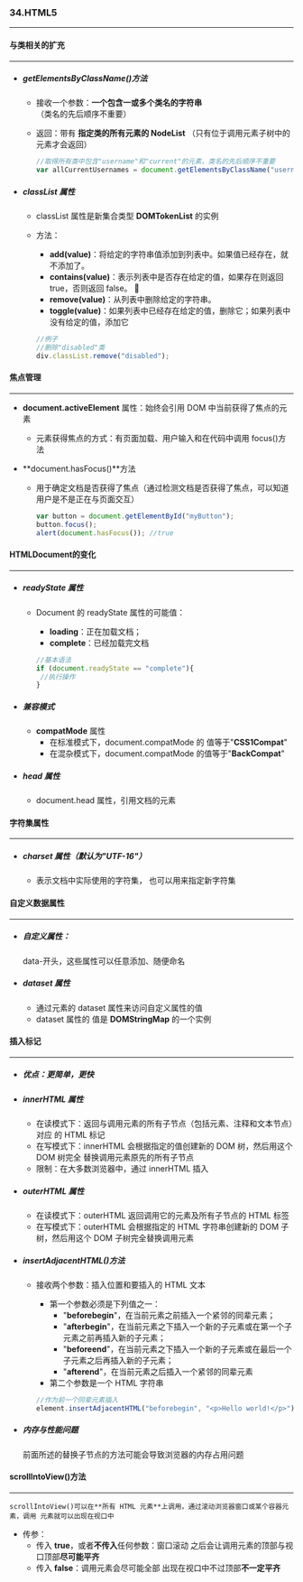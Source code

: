 ### 34.HTML5

***





#### 与类相关的扩充

***

- #####  getElementsByClassName()方法

  - 接收一个参数：**一个包含一或多个类名的字符串**（类名的先后顺序不重要）

  - 返回：带有 **指定类的所有元素的 NodeList** （只有位于调用元素子树中的元素才会返回）

    ```javascript
    //取得所有类中包含"username"和"current"的元素，类名的先后顺序不重要
    var allCurrentUsernames = document.getElementsByClassName("username current"); 
    ```

- ##### classList 属性

  - classList 属性是新集合类型 **DOMTokenList** 的实例

  - 方法：

    - **add(value)**：将给定的字符串值添加到列表中。如果值已经存在，就不添加了。 
    - **contains(value)**：表示列表中是否存在给定的值，如果存在则返回 true，否则返回 false。 
    - **remove(value)**：从列表中删除给定的字符串。 
    - **toggle(value)**：如果列表中已经存在给定的值，删除它；如果列表中没有给定的值，添加它

    ```javascript
    //例子
    //删除"disabled"类
    div.classList.remove("disabled"); 
    ```

  





#### 焦点管理

***

- **document.activeElement** 属性：始终会引用 DOM 中当前获得了焦点的元素

  - 元素获得焦点的方式：有页面加载、用户输入和在代码中调用 focus()方法

- **document.hasFocus()**方法

  - 用于确定文档是否获得了焦点（通过检测文档是否获得了焦点，可以知道用户是不是正在与页面交互）

    ```javascript
    var button = document.getElementById("myButton");
    button.focus();
    alert(document.hasFocus()); //true 
    ```

    





#### HTMLDocument的变化

***

- ##### readyState 属性

  - Document 的 readyState 属性的可能值：

    - **loading**：正在加载文档； 
    -  **complete**：已经加载完文档

    ```javascript
    //基本语法
    if (document.readyState == "complete"){
     //执行操作
    }
    ```

- ##### 兼容模式

  - **compatMode** 属性
    - 在标准模式下，document.compatMode 的 值等于"**CSS1Compat**"
    - 在混杂模式下，document.compatMode 的值等于"**BackCompat**"

- ##### head 属性

  - document.head 属性，引用文档的<head>元素







#### 字符集属性

***

- ##### charset 属性（默认为"UTF-16"）

  - 表示文档中实际使用的字符集， 也可以用来指定新字符集





#### 自定义数据属性

***

- ##### 自定义属性：

   	data-开头，这些属性可以任意添加、随便命名

- ##### dataset 属性

  - 通过元素的 dataset 属性来访问自定义属性的值
  - dataset 属性的 值是 **DOMStringMap** 的一个实例





#### 插入标记

***

- ##### 优点：更简单，更快

- #####  innerHTML 属性

  - 在读模式下：返回与调用元素的所有子节点（包括元素、注释和文本节点）对应 的 HTML 标记
  - 在写模式下：innerHTML 会根据指定的值创建新的 DOM 树，然后用这个 DOM 树完全 替换调用元素原先的所有子节点
  - 限制：在大多数浏览器中，通过 innerHTML 插入

- #####  outerHTML 属性

  - 在读模式下：outerHTML 返回调用它的元素及所有子节点的 HTML 标签
  - 在写模式下：outerHTML 会根据指定的 HTML 字符串创建新的 DOM 子树，然后用这个 DOM 子树完全替换调用元素

- ##### insertAdjacentHTML()方法

  - 接收两个参数：插入位置和要插入的 HTML 文本

    - 第一个参数必须是下列值之一：
      - "**beforebegin**"，在当前元素之前插入一个紧邻的同辈元素； 
      -  "**afterbegin**"，在当前元素之下插入一个新的子元素或在第一个子元素之前再插入新的子元素； 
      -  "**beforeend**"，在当前元素之下插入一个新的子元素或在最后一个子元素之后再插入新的子元素； 
      -  "**afterend**"，在当前元素之后插入一个紧邻的同辈元素
    - 第二个参数是一个 HTML 字符串

    ```javascript
    //作为前一个同辈元素插入
    element.insertAdjacentHTML("beforebegin", "<p>Hello world!</p>");
    ```

- ##### 内存与性能问题

   	前面所述的替换子节点的方法可能会导致浏览器的内存占用问题

  



####  

#### scrollIntoView()方法

***

 	scrollIntoView()可以在**所有 HTML 元素**上调用，通过滚动浏览器窗口或某个容器元素，调用 元素就可以出现在视口中

- 传参：
  - 传入 **true**，或者**不传入**任何参数：窗口滚动 之后会让调用元素的顶部与视口顶部**尽可能平齐**
  - 传入 **false**：调用元素会尽可能全部 出现在视口中不过顶部**不一定平齐** 


